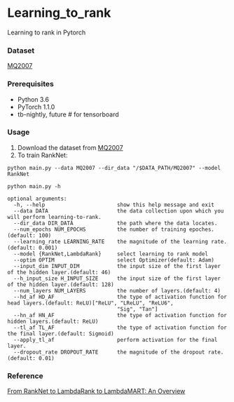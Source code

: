 # Learning_to_rank
Learning to rank in Pytorch
### Dataset
[MQ2007](https://www.microsoft.com/en-us/research/project/letor-learning-rank-information-retrieval/)
### Prerequisites
- Python 3.6
- PyTorch 1.1.0
- tb-nightly, future # for tensorboard

### Usage
1. Download the dataset from [MQ2007](https://www.microsoft.com/en-us/research/project/letor-learning-rank-information-retrieval/)
2. To train RankNet:

```
python main.py --data MQ2007 --dir_data "/$DATA_PATH/MQ2007" --model RankNet
```  

```
python main.py -h

optional arguments:
  -h, --help                       show this help message and exit
  --data DATA                      the data collection upon which you will perform learning-to-rank.
  --dir_data DIR_DATA              the path where the data locates.
  --num_epochs NUM_EPOCHS          the number of training epoches.(default: 100)
  --learning_rate LEARNING_RATE    the magnitude of the learning rate.(default: 0.001)
  --model {RankNet,LambdaRank}     select learning to rank model
  --optim OPTIM                    select Optimizer(default: Adam)
  --input_dim INPUT_DIM            the input size of the first layer of the hidden layer.(default: 46)
  --h_input_size H_INPUT_SIZE      the input size of the first layer of the hidden layer.(default: 128)
  --num_layers NUM_LAYERS          the number of layers.(default: 4)
  --hd_af HD_AF                    the type of activation function for head layers.(default: ReLU)["ReLU", "LReLU", "ReLU6",
                                   "Sig", "Tan"]
  --hn_af HN_AF                    the type of activation function for hidden layers.(default: ReLU)
  --tl_af TL_AF                    the type of activation function for the final layer.(default: Sigmoid)
  --apply_tl_af                    perform activation for the final layer.
  --dropout_rate DROPOUT_RATE      the magnitude of the dropout rate.(default: 0.01)
```

### Reference
[From RankNet to LambdaRank to LambdaMART: An Overview](http://citeseerx.ist.psu.edu/viewdoc/download?doi=10.1.1.180.634&rep=rep1&type=pdf)
